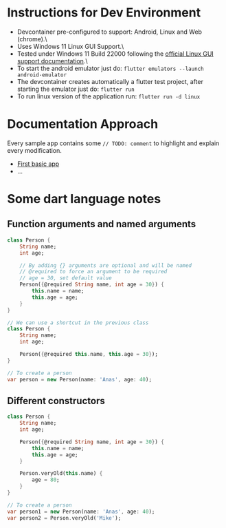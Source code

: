 # Instructions for Dev Environment

- Devcontainer pre-configured to support: Android, Linux and Web (chrome).\
- Uses Windows 11 Linux GUI Support.\
- Tested under Windows 11 Build 22000 following the [official Linux GUI support documentation](https://docs.microsoft.com/en-us/windows/wsl/tutorials/gui-apps).\
- To start the android emulator just do: `flutter emulators --launch android-emulator`
- The devcontainer creates automatically a flutter test project, after starting the emulator just do: `flutter run`
- To run linux version of the application run: `flutter run -d linux`

# Documentation Approach

Every sample app contains some `// TODO: comment` to highlight and explain every modification.

- [First basic app](./basic_flutter_app)
- ...

# Some dart language notes

## Function arguments and named arguments

```dart
class Person {
    String name;
    int age;

    // By adding {} arguments are optional and will be named
    // @required to force an argument to be required
    // age = 30, set default value
    Person({@required String name, int age = 30}) {
        this.name = name;
        this.age = age;
    }
}

// We can use a shortcut in the previous class
class Person {
    String name;
    int age;

    Person({@required this.name, this.age = 30});
}

// To create a person
var person = new Person(name: 'Anas', age: 40);
```

## Different constructors

```dart
class Person {
    String name;
    int age;

    Person({@required String name, int age = 30}) {
        this.name = name;
        this.age = age;
    }

    Person.veryOld(this.name) {
        age = 80;
    }
}

// To create a person
var person1 = new Person(name: 'Anas', age: 40);
var person2 = Person.veryOld('Mike');
```